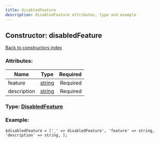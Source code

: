 ```yaml
---
title: disabledFeature
description: disabledFeature attributes, type and example
---
```

## Constructor: disabledFeature  
[Back to constructors index](index.md)



### Attributes:

| Name     |    Type       | Required |
|----------|:-------------:|---------:|
|feature|[string](../types/string.md) | Required|
|description|[string](../types/string.md) | Required|



### Type: [DisabledFeature](../types/DisabledFeature.md)


### Example:

```
$disabledFeature = ['_' => disabledFeature', 'feature' => string, 'description' => string, ];
```